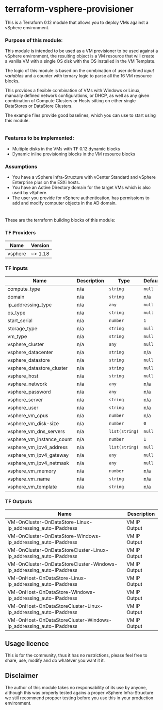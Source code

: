 # terraform-vsphere-provisioner
This is a Terraform 0.12 module that allows you to deploy VMs against a vSphere environment.

### Purpose of this module:

This module is intended to be used as a VM provisioner to be used against a vSphere environment, 
the resulting object is a VM resource that will create a vanilla VM with a single OS disk with the OS installed in the VM Template.

The logic of this module is based on the combination of user defined _input variables_ and a counter with ternary logic to parse all the 16 VM resource blocks.

This provides a flexible combination of VMs with Windows or Linux, manually defined network configurations, or DHCP, as well as any given combination of Compute Clusters or Hosts sitting on either single DataStores or DataStore Clusters.

The example files provide good baselines, which you can use to start using this module.

#
### Features to be implemented:

- Multiple disks in the VMs with TF 0.12 dynamic blocks
- Dynamic inline provisioning blocks in the VM resource blocks

### Assumptions

- You have a vSphere Infra-Structure with vCenter Standard and vSphere Enterprise plus on the ESXi hosts.
- You have an Active Directory domain for the target VMs which is also used by vSphere.
- The user you provide for vSphere authentication, has permissions to add and modify computer objects in the AD domain.

#

These are the terraform building blocks of this module:

### **TF Providers**

| Name | Version |
|------|---------|
| vsphere | ~> 1.18 |

### **TF Inputs**

| Name | Description | Type | Default | Required |
|------|-------------|------|---------|:--------:|
| compute\_type | n/a | `string` | `null` | no |
| domain | n/a | `string` | n/a | yes |
| ip\_addressing\_type | n/a | `any` | `null` | no |
| os\_type | n/a | `string` | `null` | no |
| start\_serial | n/a | `number` | `1` | no |
| storage\_type | n/a | `string` | `null` | no |
| vm\_type | n/a | `string` | `null` | no |
| vsphere\_cluster | n/a | `any` | `null` | no |
| vsphere\_datacenter | n/a | `string` | n/a | yes |
| vsphere\_datastore | n/a | `string` | `null` | no |
| vsphere\_datastore\_cluster | n/a | `string` | `null` | no |
| vsphere\_host | n/a | `string` | `null` | no |
| vsphere\_network | n/a | `any` | n/a | yes |
| vsphere\_password | n/a | `any` | n/a | yes |
| vsphere\_server | n/a | `string` | n/a | yes |
| vsphere\_user | n/a | `string` | n/a | yes |
| vsphere\_vm\_cpus | n/a | `number` | n/a | yes |
| vsphere\_vm\_disk-size | n/a | `number` | `0` | no |
| vsphere\_vm\_dns\_servers | n/a | `list(string)` | `null` | no |
| vsphere\_vm\_instance\_count | n/a | `number` | `1` | no |
| vsphere\_vm\_ipv4\_address | n/a | `list(string)` | `null` | no |
| vsphere\_vm\_ipv4\_gateway | n/a | `any` | `null` | no |
| vsphere\_vm\_ipv4\_netmask | n/a | `any` | `null` | no |
| vsphere\_vm\_memory | n/a | `number` | n/a | yes |
| vsphere\_vm\_name | n/a | `string` | n/a | yes |
| vsphere\_vm\_template | n/a | `string` | n/a | yes |

### **TF Outputs**

| Name | Description |
|------|-------------|
| VM-OnCluster-OnDataStore-Linux-ip\_addressing\_auto-IPaddress | VM IP Output|
| VM-OnCluster-OnDataStore-Windows-ip\_addressing\_auto-IPaddress | VM IP Output |
| VM-OnCluster-OnDataStoreCluster-Linux-ip\_addressing\_auto-IPaddress | VM IP Output |
| VM-OnCluster-OnDataStoreCluster-Windows-ip\_addressing\_auto-IPaddress | VM IP Output |
| VM-OnHost-OnDataStore-Linux-ip\_addressing\_auto-IPaddress | VM IP Output |
| VM-OnHost-OnDataStore-Windows-ip\_addressing\_auto-IPaddress | VM IP Output |
| VM-OnHost-OnDataStoreCluster-Linux-ip\_addressing\_auto-IPaddress | VM IP Output |
| VM-OnHost-OnDataStoreCluster-Windows-ip\_addressing\_auto-IPaddress | VM IP Output |

## Usage licence

This is for the community, thus it has no restrictions, please feel free to share, use, modify and do whatever you want it it.

## Disclaimer

The author of this module takes no responsability of its use by anyone, although this was properly tested agains a proper vSphere Infra-Structure we still recommend propper testing before you use this in your production environment.
